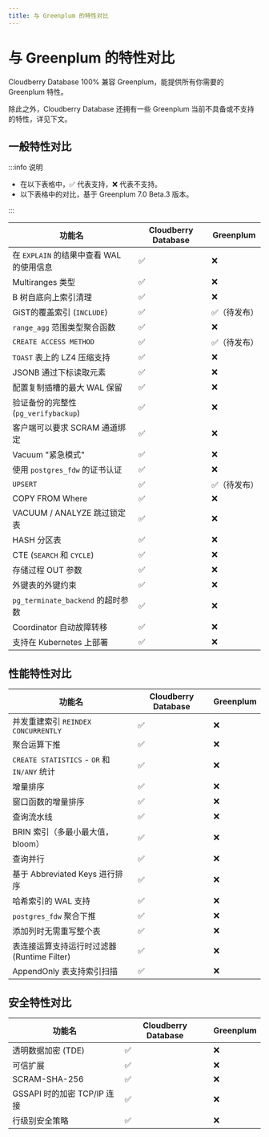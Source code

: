 ```yaml
---
title: 与 Greenplum 的特性对比
---
```


# 与 Greenplum 的特性对比

Cloudberry Database 100% 兼容 Greenplum，能提供所有你需要的 Greenplum 特性。

除此之外，Cloudberry Database 还拥有一些 Greenplum 当前不具备或不支持的特性，详见下文。

## 一般特性对比

:::info 说明

- 在以下表格中，✅ 代表支持，❌ 代表不支持。
- 以下表格中的对比，基于 Greenplum 7.0 Beta.3 版本。 

:::

| 功能名                                   | Cloudberry Database | Greenplum   |
| ---------------------------------------- | ------------------- | ----------- |
| 在 `EXPLAIN` 的结果中查看 WAL 的使用信息 | ✅                   | ❌           |
| Multiranges 类型                     | ✅                   | ❌           |
| B 树自底向上索引清理                     | ✅                   | ❌           |
| GiST的覆盖索引 (`INCLUDE`)               | ✅                   | ✅（待发布） |
| `range_agg` 范围类型聚合函数             | ✅                   | ❌           |
| `CREATE ACCESS METHOD`                   | ✅                   | ✅（待发布） |
| `TOAST`  表上的 LZ4 压缩支持             | ✅                   | ❌           |
| JSONB 通过下标读取元素                               | ✅                   | ❌           |
| 配置复制插槽的最大 WAL 保留              | ✅                   | ❌           |
| 验证备份的完整性 (`pg_verifybackup`)     | ✅                   | ❌           |
| 客户端可以要求 SCRAM 通道绑定            | ✅                   | ❌           |
| Vacuum "紧急模式"                        | ✅                   | ❌           |
| 使用 `postgres_fdw` 的证书认证           | ✅                   | ❌           |
| `UPSERT`                                 | ✅                   | ✅（待发布） |
| COPY FROM Where                          | ✅                   | ❌           |
| VACUUM / ANALYZE 跳过锁定表              | ✅                   | ❌           |
| HASH 分区表                              | ✅                   | ❌           |
| CTE (`SEARCH` 和 `CYCLE`)                       | ✅                   | ❌           |
| 存储过程 OUT 参数                            | ✅                   | ❌           |
| 外键表的外键约束                    | ✅                   | ❌           |
| `pg_terminate_backend` 的超时参数        | ✅                   | ❌           |
| Coordinator 自动故障转移                      | ✅                   | ❌           |
| 支持在 Kubernetes 上部署                 | ✅                   | ❌           |

## 性能特性对比

| 功能名                                      | Cloudberry Database | Greenplum |
| ------------------------------------------- | ------------------- | --------- |
| 并发重建索引 `REINDEX CONCURRENTLY`         | ✅                   | ❌         |
| 聚合运算下推                                | ✅                   | ❌         |
| `CREATE STATISTICS` - `OR` 和 `IN/ANY` 统计 | ✅                   | ❌         |
| 增量排序                                    | ✅                   | ❌         |
| 窗口函数的增量排序                          | ✅                   | ❌         |
| 查询流水线                                  | ✅                   | ❌         |
| BRIN 索引（多最小最大值，bloom）            | ✅                   | ❌         |
| 查询并行                                    | ✅                   | ❌         |
| 基于 Abbreviated Keys 进行排序                                | ✅                   | ❌         |
| 哈希索引的 WAL 支持                         | ✅                   | ❌         |
| `postgres_fdw` 聚合下推                     | ✅                   | ❌         |
| 添加列时无需重写整个表                      | ✅                   | ❌         |
| 表连接运算支持运行时过滤器 (Runtime Filter) | ✅                   | ❌         |
| AppendOnly 表支持索引扫描                   | ✅                   | ❌         |

## 安全特性对比

| 功能名                      | Cloudberry Database | Greenplum |
| --------------------------- | ------------------- | --------- |
| 透明数据加密 (TDE)          | ✅                   | ❌         |
| 可信扩展                    | ✅                   | ❌         |
| SCRAM-SHA-256               | ✅                   | ❌         |
| GSSAPI 时的加密 TCP/IP 连接 | ✅                   | ❌         |
| 行级别安全策略              | ✅                   | ❌         |
